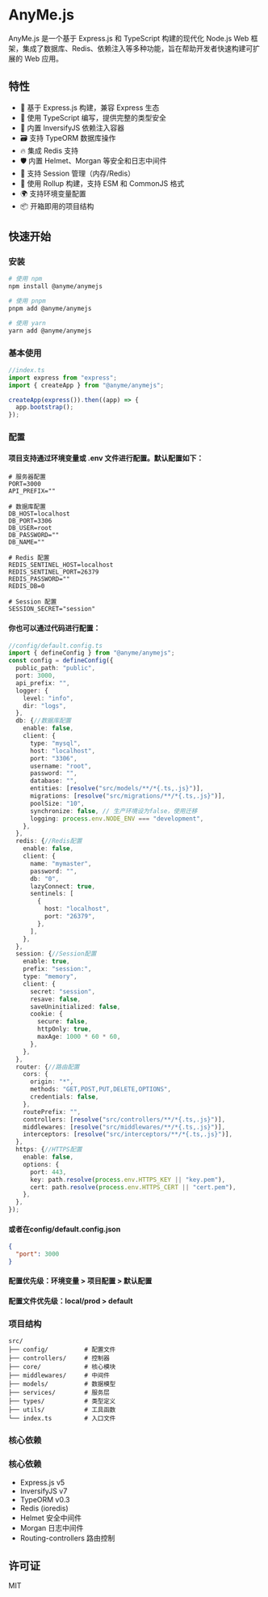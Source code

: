 # AnyMe.js

AnyMe.js 是一个基于 Express.js 和 TypeScript 构建的现代化 Node.js Web 框架，集成了数据库、Redis、依赖注入等多种功能，旨在帮助开发者快速构建可扩展的 Web 应用。

## 特性

- 🚀 基于 Express.js 构建，兼容 Express 生态
- 🎯 使用 TypeScript 编写，提供完整的类型安全
- 💉 内置 InversifyJS 依赖注入容器
- 🗃️ 支持 TypeORM 数据库操作
- 🔥 集成 Redis 支持
- 🛡️ 内置 Helmet、Morgan 等安全和日志中间件
- 🧠 支持 Session 管理（内存/Redis）
- 🔄 使用 Rollup 构建，支持 ESM 和 CommonJS 格式
- 🌍 支持环境变量配置
- 📦 开箱即用的项目结构

## 快速开始

### 安装

```bash
# 使用 npm
npm install @anyme/anymejs

# 使用 pnpm
pnpm add @anyme/anymejs

# 使用 yarn
yarn add @anyme/anymejs
```
### 基本使用
```ts
//index.ts
import express from "express";
import { createApp } from "@anyme/anymejs";

createApp(express()).then((app) => {
  app.bootstrap();
});
```
### 配置
#### 项目支持通过环境变量或 .env 文件进行配置。默认配置如下：
```
# 服务器配置
PORT=3000
API_PREFIX=""

# 数据库配置
DB_HOST=localhost
DB_PORT=3306
DB_USER=root
DB_PASSWORD=""
DB_NAME=""

# Redis 配置
REDIS_SENTINEL_HOST=localhost
REDIS_SENTINEL_PORT=26379
REDIS_PASSWORD=""
REDIS_DB=0

# Session 配置
SESSION_SECRET="session"
```
#### 你也可以通过代码进行配置：
```ts
//config/default.config.ts
import { defineConfig } from "@anyme/anymejs";
const config = defineConfig({
  public_path: "public",
  port: 3000,
  api_prefix: "",
  logger: {
    level: "info",
    dir: "logs",
  },
  db: {//数据库配置
    enable: false,
    client: {
      type: "mysql",
      host: "localhost",
      port: "3306",
      username: "root",
      password: "",
      database: "",
      entities: [resolve("src/models/**/*{.ts,.js}")],
      migrations: [resolve("src/migrations/**/*{.ts,.js}")],
      poolSize: "10",
      synchronize: false, // 生产环境设为false，使用迁移
      logging: process.env.NODE_ENV === "development",
    },
  },
  redis: {//Redis配置
    enable: false,
    client: {
      name: "mymaster",
      password: "",
      db: "0",
      lazyConnect: true,
      sentinels: [
        {
          host: "localhost",
          port: "26379",
        },
      ],
    },
  },
  session: {//Session配置
    enable: true,
    prefix: "session:",
    type: "memory",
    client: {
      secret: "session",
      resave: false,
      saveUninitialized: false,
      cookie: {
        secure: false,
        httpOnly: true,
        maxAge: 1000 * 60 * 60,
      },
    },
  },
  router: {//路由配置
    cors: {
      origin: "*",
      methods: "GET,POST,PUT,DELETE,OPTIONS",
      credentials: false,
    },
    routePrefix: "",
    controllers: [resolve("src/controllers/**/*{.ts,.js}")],
    middlewares: [resolve("src/middlewares/**/*{.ts,.js}")],
    interceptors: [resolve("src/interceptors/**/*{.ts,.js}")],
  },
  https: {//HTTPS配置
    enable: false,
    options: {
      port: 443,
      key: path.resolve(process.env.HTTPS_KEY || "key.pem"),
      cert: path.resolve(process.env.HTTPS_CERT || "cert.pem"),
    },
  },
});
```
#### 或者在config/default.config.json
```json
{
  "port": 3000
}
```
#### 配置优先级：环境变量 > 项目配置 > 默认配置
#### 配置文件优先级：local/prod > default
### 项目结构
```
src/
├── config/          # 配置文件
├── controllers/     # 控制器
├── core/            # 核心模块
├── middlewares/     # 中间件
├── models/          # 数据模型
├── services/        # 服务层
├── types/           # 类型定义
├── utils/           # 工具函数
└── index.ts         # 入口文件
```
### 核心依赖

### 核心依赖

- Express.js v5
- InversifyJS v7
- TypeORM v0.3
- Redis (ioredis)
- Helmet 安全中间件
- Morgan 日志中间件
- Routing-controllers 路由控制

## 许可证
MIT

